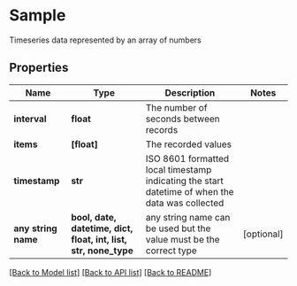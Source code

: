 # Sample

Timeseries data represented by an array of numbers

## Properties
Name | Type | Description | Notes
------------ | ------------- | ------------- | -------------
**interval** | **float** | The number of seconds between records | 
**items** | **[float]** | The recorded values | 
**timestamp** | **str** | ISO 8601 formatted local timestamp indicating the start datetime of when the data was collected | 
**any string name** | **bool, date, datetime, dict, float, int, list, str, none_type** | any string name can be used but the value must be the correct type | [optional]

[[Back to Model list]](../README.md#documentation-for-models) [[Back to API list]](../README.md#documentation-for-api-endpoints) [[Back to README]](../README.md)


